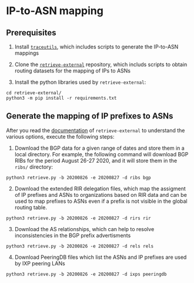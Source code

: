 # IP-to-ASN mapping

## Prerequisites 

1. Install [`traceutils`](https://github.com/alexmarder/traceutils), which includes scripts to generate the IP-to-ASN mappings

1. Clone the [`retrieve-external`](https://github.com/alexmarder/retrieve-external) repository, which includs scripts to obtain routing datasets for the mapping of IPs to ASNs

1. Install the python libraries used by `retrieve-external`:

```
cd retrieve-external/
python3 -m pip install -r requirements.txt
```

## Generate the mapping of IP prefixes to ASNs

After you read the [documentation](https://alexmarder.github.io/retrieve-external/) of `retrieve-external` to understand the various options, execute the following steps:

1. Download the BGP data for a given range of dates and store them in a local directory. 
For example, the following command will download BGP RIBs for the period August 26-27 2020, and it will store them in the `ribs/` directory:

```
python3 retrieve.py -b 20200826 -e 20200827 -d ribs bgp
```

2. Download the extended RIR delegation files, which map the assigment of IP prefixes and ASNs to organizations based on RIR data and can be used to map prefixes to ASNs even if a prefix is not visible in the global routing table. 

```
python3 retrieve.py -b 20200826 -e 20200827 -d rirs rir
```

3. Download the AS relationships, which can help to resolve inconsistencies in the BGP prefix advertisments

```
python3 retrieve.py -b 20200826 -e 20200827 -d rels rels
```

4. Download PeeringDB files which list the ASNs and IP prefixes are used by IXP peering LANs 

```
python3 retrieve.py -b 20200826 -e 20200827 -d ixps peeringdb
```

